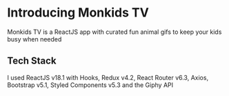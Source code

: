 # Introducing Monkids TV

Monkids TV is a ReactJS app with curated fun animal gifs to keep your kids busy when needed

## Tech Stack

I used ReactJS v18.1 with Hooks, Redux v4.2, React Router v6.3, Axios, Bootstrap v5.1, Styled Components v5.3 and the Giphy API